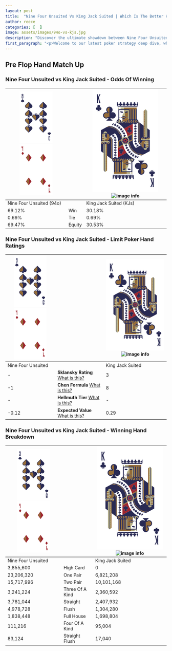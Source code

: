 ```yaml
---
layout: post
title:  "Nine Four Unsuited Vs King Jack Suited | Which Is The Better Hand In Poker? A Complete Guide"
author: reece
categories: [  ]
image: assets/images/94o-vs-kjs.jpg
description: "Discover the ultimate showdown between Nine Four Unsuited and King Jack Suited in poker! Uncover the odds, strategies, and scenarios where one hand triumphs over the other. Get ready to up your poker game with this thrilling analysis."
first_paragraph: "<p>Welcome to our latest poker strategy deep dive, where we're pitting two distinct hands against each other in a high-stakes showdown: Nine Four Unsuited vs King Jack Suited.</p><p>In the dynamic world of poker, every decision counts, and knowing which hand holds the upper hand is key to your success at the table.</p><p>In this article, we'll dissect these two hands, explore the scenarios where one dominates the other, and equip you with the knowledge to make strategic choices that can tip the odds in your favor.</p><p>Get ready to unravel the intriguing dynamics of these poker hands and elevate your game to new heights.</p>"
---
```




[comment]: # (sp0)

## Pre Flop Hand Match Up

<div class="table hand-ratings" markdown="1"> 



### Nine Four Unsuited vs King Jack Suited - Odds Of Winning


    
| ![image info](assets/images/hand1/9.png) ![image info](assets/images/hand1/4o.png) |  | ![image info](assets/images/hand2/K.png) ![image info](assets/images/hand2/Js.png) |
| -------- | -------- | -------- |
| Nine Four Unsuited (94o) |  | King Jack Suited (KJs) |
| 69.12% | Win | 30.18% |
| 0.69% | Tie | 0.69% |
| 69.47% | Equity | 30.53% |




[comment]: # (sp1)



### Nine Four Unsuited vs King Jack Suited - Limit Poker Hand Ratings


    
| ![image info](assets/images/hand1/9.png) ![image info](assets/images/hand1/4o.png) |  | ![image info](assets/images/hand2/K.png) ![image info](assets/images/hand2/Js.png) |
| -------- | -------- | -------- |
| Nine Four Unsuited |  | King Jack Suited |
| - | **Sklansky Rating** [What is this?](/sklansky-rating-explained) | 3 |
| -1 | **Chen Formula** [What is this?](/chen-formula-explained) | 8 |
| - | **Hellmuth Tier** [What is this?](/Hellmuth-tier-explained) | - |
| -0.12 | **Expected Value** [What is this?](/expected-value-explained) | 0.29 |




[comment]: # (sp2)



### Nine Four Unsuited vs King Jack Suited - Winning Hand Breakdown


    
| ![image info](assets/images/hand1/9.png) ![image info](assets/images/hand1/4o.png) |  | ![image info](assets/images/hand2/K.png) ![image info](assets/images/hand2/Js.png) |
| -------- | -------- | -------- |
| Nine Four Unsuited |  | King Jack Suited |
| 3,855,600 | High Card | 0 |
| 23,206,320 | One Pair | 6,821,208 |
| 15,717,996 | Two Pair | 10,101,168 |
| 3,241,224 | Three Of A Kind | 2,360,592 |
| 3,781,044 | Straight | 2,407,932 |
| 4,978,728 | Flush | 1,304,280 |
| 1,838,448 | Full House | 1,698,804 |
| 111,216 | Four Of A Kind | 95,004 |
| 83,124 | Straight Flush | 17,040 |




[comment]: # (sp3)



</div>

[comment]: # (sp4)



[comment]: # (sp5)

